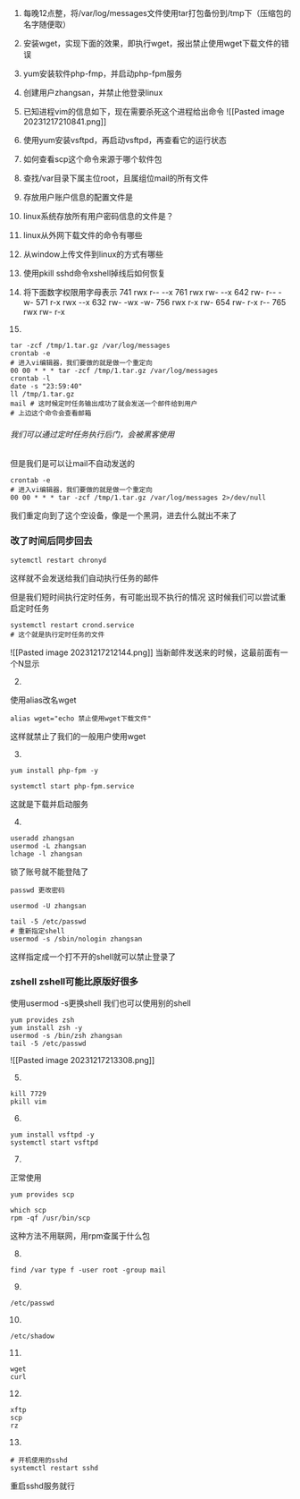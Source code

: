 1. 每晚12点整，将/var/log/messages文件使用tar打包备份到/tmp下（压缩包的名字随便取）
2. 安装wget，实现下面的效果，即执行wget，报出禁止使用wget下载文件的错误
3. yum安装软件php-fmp，并启动php-fpm服务
4. 创建用户zhangsan，并禁止他登录linux
5. 已知进程vim的信息如下，现在需要杀死这个进程给出命令
![[Pasted image 20231217210841.png]]
6. 使用yum安装vsftpd，再启动vsftpd，再查看它的运行状态
7. 如何查看scp这个命令来源于哪个软件包
8. 查找/var目录下属主位root，且属组位mail的所有文件
9. 存放用户账户信息的配置文件是 
10. linux系统存放所有用户密码信息的文件是？
11. linux从外网下载文件的命令有哪些
12. 从window上传文件到linux的方式有哪些
13. 使用pkill sshd命令xshell掉线后如何恢复
14. 将下面数字权限用字母表示
741 rwx r-- --x
761 rwx rw- --x
642 rw- r-- -w-
571 r-x rwx --x
632 rw- -wx -w-
756 rwx r-x rw-
654 rw- r-x r--
765 rwx rw- r-x


1.
```
tar -zcf /tmp/1.tar.gz /var/log/messages
crontab -e
# 进入vi编辑器，我们要做的就是做一个重定向
00 00 * * * tar -zcf /tmp/1.tar.gz /var/log/messages
crontab -l
date -s "23:59:40"
ll /tmp/1.tar.gz
mail # 这时候定时任务输出成功了就会发送一个邮件给到用户
# 上边这个命令会查看邮箱
```
###### 我们可以通过定时任务执行后门，会被黑客使用
但是我们是可以让mail不自动发送的
```
crontab -e
# 进入vi编辑器，我们要做的就是做一个重定向
00 00 * * * tar -zcf /tmp/1.tar.gz /var/log/messages 2>/dev/null
```
我们重定向到了这个空设备，像是一个黑洞，进去什么就出不来了

### 改了时间后同步回去
```
sytemctl restart chronyd
```

这样就不会发送给我们自动执行任务的邮件

但是我们短时间执行定时任务，有可能出现不执行的情况
这时候我们可以尝试重启定时任务
```
systemctl restart crond.service
# 这个就是执行定时任务的文件
```
![[Pasted image 20231217212144.png]]
当新邮件发送来的时候，这最前面有一个N显示


2.
使用alias改名wget
```
alias wget="echo 禁止使用wget下载文件"
```
这样就禁止了我们的一般用户使用wget


3.
```
yum install php-fpm -y
```
```
systemctl start php-fpm.service
```
这就是下载并启动服务

4.
```
useradd zhangsan
usermod -L zhangsan
lchage -l zhangsan
```
锁了账号就不能登陆了
```
passwd 更改密码

usermod -U zhangsan

tail -5 /etc/passwd
# 重新指定shell
usermod -s /sbin/nologin zhangsan
```
这样指定成一个打不开的shell就可以禁止登录了

### zshell zshell可能比原版好很多
使用usermod -s更换shell
我们也可以使用别的shell
```
yum provides zsh
yum install zsh -y
usermod -s /bin/zsh zhangsan
tail -5 /etc/passwd
```
![[Pasted image 20231217213308.png]]


5.
```
kill 7729
pkill vim
```

6.
```
yum install vsftpd -y
systemctl start vsftpd
```

7.
正常使用
```
yum provides scp
```

```
which scp
rpm -qf /usr/bin/scp
```
这种方法不用联网，用rpm查属于什么包

8.
```
find /var type f -user root -group mail
```

9.
```
/etc/passwd
```

10.
```
/etc/shadow
```

11.
```
wget
curl
```

12.
```
xftp
scp
rz
```

13.
```
# 开机使用的sshd
systemctl restart sshd
```
重启sshd服务就行